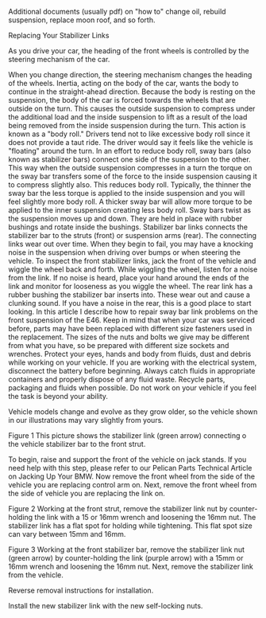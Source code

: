 Additional documents (usually pdf) on "how to" change oil, rebuild suspension, replace moon roof, and so forth.

Replacing Your Stabilizer Links
<p>
As you drive your car, the heading of the front wheels is controlled by the steering mechanism of the car.<br>

When you change direction, the steering mechanism changes the heading of the wheels. Inertia, acting on the body of the car, wants the body to continue in the straight-ahead direction. 
Because the body is resting on the suspension, the body of the car is forced towards the wheels that are outside on the turn. 
This causes the outside suspension to compress under the additional load and the inside suspension to lift as a result of the load being removed from the inside suspension during the turn. 
This action is known as a "body roll." Drivers tend not to like excessive body roll since it does not provide a taut ride. The driver would say it feels like the vehicle is "floating" around the turn. 
In an effort to reduce body roll, sway bars (also known as stabilizer bars) connect one side of the suspension to the other. 
This way when the outside suspension compresses in a turn the torque on the sway bar transfers some of the force to the inside suspension causing it to compress slightly also. 
This reduces body roll. 
Typically, the thinner the sway bar the less torque is applied to the inside suspension and you will feel slightly more body roll. 
A thicker sway bar will allow more torque to be applied to the inner suspension creating less body roll. 
Sway bars twist as the suspension moves up and down. 
They are held in place with rubber bushings and rotate inside the bushings. 
Stabilizer bar links connects the stabilizer bar to the struts (front) or suspension arms (rear). 
The connecting links wear out over time. 
When they begin to fail, you may have a knocking noise in the suspension when driving over bumps or when steering the vehicle. 
To inspect the front stabilizer links, jack the front of the vehicle and wiggle the wheel back and forth. 
While wiggling the wheel, listen for a noise from the link. If no noise is heard, place your hand around the ends of the link and monitor for looseness as you wiggle the wheel. 
The rear link has a rubber bushing the stabilizer bar inserts into. 
These wear out and cause a clunking sound. 
If you have a noise in the rear, this is a good place to start looking. 
In this article I describe how to repair sway bar link problems on the front suspension of the E46.
Keep in mind that when your car was serviced before, parts may have been replaced with different size fasteners used in the replacement. 
The sizes of the nuts and bolts we give may be different from what you have, so be prepared with different size sockets and wrenches. 
Protect your eyes, hands and body from fluids, dust and debris while working on your vehicle. 
If you are working with the electrical system, disconnect the battery before beginning. 
Always catch fluids in appropriate containers and properly dispose of any fluid waste. Recycle parts, packaging and fluids when possible. 
Do not work on your vehicle if you feel the task is beyond your ability. 

Vehicle models change and evolve as they grow older, so the vehicle shown in our illustrations may vary slightly from yours. </p>

Figure 1	This picture shows the stabilizer link (green arrow) connecting o the vehicle stabilizer bar to the front strut.

To begin, raise and support the front of the vehicle on jack stands. If you need help with this step, please refer to our Pelican Parts Technical Article on Jacking Up Your BMW. Now remove the front wheel from the side of the vehicle you are replacing control arm on. Next, remove the front wheel from the side of vehicle you are replacing the link on.
 
Figure 2	Working at the front strut, remove the stabilizer link nut by counter-holding the link with a 15 or 16mm wrench and loosening the 16mm nut. The stabilizer link has a flat spot for holding while tightening. This flat spot size can vary between 15mm and 16mm.

 
Figure 3	Working at the front stabilizer bar, remove the stabilizer link nut (green arrow) by counter-holding the link (purple arrow) with a 15mm or 16mm wrench and loosening the 16mm nut. Next, remove the stabilizer link from the vehicle.

Reverse removal instructions for installation. 

Install the new stabilizer link with the new self-locking nuts.


